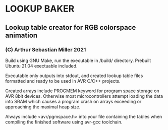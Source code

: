 # LOOKUP BAKER
## Lookup table creator for RGB colorspace animation
### (C) Arthur Sebastian Miller 2021

Build using GNU Make, run the executable in /build/ directory.
Prebuilt Ubuntu 21.04 exectuable included.

Executable only outputs into stdout, and created lookup table
files formatted and ready to be used in AVR C/C++ projects.

Created arrays include PROGMEM keyword for program space storage
on AVR 8bit devices. Otherwise most microcontrollers attempt
loading the data into SRAM which causes a program crash on arrays
exceeding or approaching the maximal heap size. 

Always include <avr/pgmspace.h> into your file containing the tables
when compiling the finished software using avr-gcc toolchain. 
